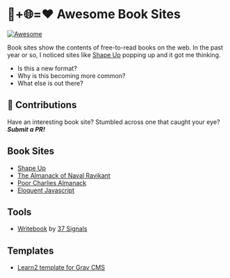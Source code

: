 # 📘+🌐=❤️ Awesome Book Sites
[![Awesome](https://awesome.re/badge-flat.svg)](https://awesome.re)

Book sites show the contents of free-to-read books on the web. In the past year or so, I noticed sites like [Shape Up](https://basecamp.com/shapeup) popping up and it got me thinking. 

- Is this a new format?
- Why is this becoming more common?
- What else is out there?

## 🤝 Contributions

Have an interesting book site? Stumbled across one that caught your eye? _**Submit a PR!**_

## Book Sites

- [Shape Up](https://basecamp.com/shapeup)
- [The Almanack of Naval Ravikant](https://www.navalmanack.com/)
- [Poor Charlies Almanack](https://www.stripe.press/poor-charlies-almanack/cover)
- [Eloquent Javascript](https://eloquentjavascript.net/)

## Tools

- [Writebook](https://once.com/writebook) by [37 Signals](https://37signals.com/)

## Templates

- [Learn2 template for Grav CMS](https://demo.hibbittsdesign.org/grav-learn2-git-sync/)
